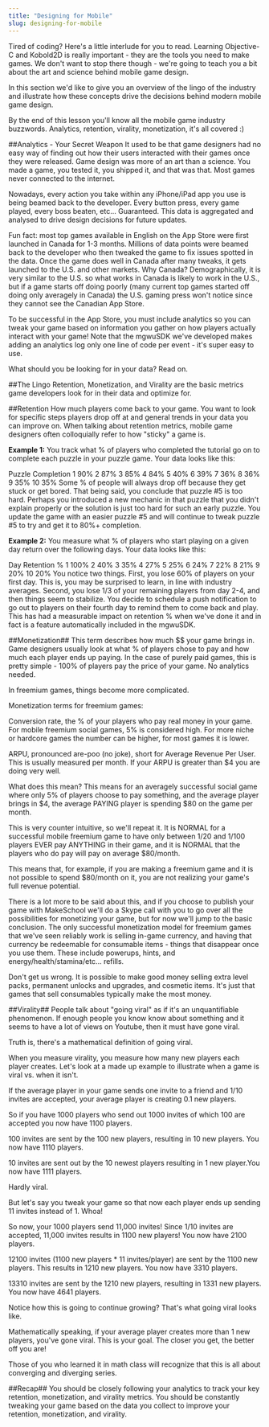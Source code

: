 ```yaml
---
title: "Designing for Mobile"
slug: designing-for-mobile
---     
```


Tired of coding? Here's a little interlude for you to read. Learning Objective-C and Kobold2D is really important - they are the tools you need to make games. We don't want to stop there though - we're going to teach you a bit about the art and science behind mobile game design.

In this section we'd like to give you an overview of the lingo of the industry and illustrate how these concepts drive the decisions behind modern mobile game design.

By the end of this lesson you'll know all the mobile game industry buzzwords. Analytics, retention, virality, monetization, it's all covered :)

##Analytics - Your Secret Weapon
It used to be that game designers had no easy way of finding out how their users interacted with their games once they were released. Game design was more of an art than a science. You made a game, you tested it, you shipped it, and that was that. Most games never connected to the internet.

Nowadays, every action you take within any iPhone/iPad app you use is being beamed back to the developer. Every button press, every game played, every boss beaten, etc... Guaranteed. This data is aggregated and analysed to drive design decisions for future updates.

Fun fact: most top games available in English on the App Store were first launched in Canada for 1-3 months. Millions of data points were beamed back to the developer who then tweaked the game to fix issues spotted in the data. Once the game does well in Canada after many tweaks, it gets launched to the U.S. and other markets. Why Canada? Demographically, it is very similar to the U.S. so what works in Canada is likely to work in the U.S., but if a game starts off doing poorly (many current top games started off doing only averagely in Canada) the U.S. gaming press won't notice since they cannot see the Canadian App Store.

To be successful in the App Store, you must include analytics so you can tweak your game based on information you gather on how players actually interact with your game! Note that the mgwuSDK we've developed makes adding an analytics log only one line of code per event - it's super easy to use.

What should you be looking for in your data? Read on.

##The Lingo
Retention, Monetization, and Virality are the basic metrics game developers look for in their data and optimize for.

##Retention
How much players come back to your game. You want to look for specific steps players drop off at and general trends in your data you can improve on. When talking about retention metrics, mobile game designers often colloquially refer to how "sticky" a game is.

**Example 1:** 
You track what % of players who completed the tutorial go on to complete each puzzle in your puzzle game. Your data looks like this:

Puzzle  Completion
1       90%
2       87%
3       85%
4       84%
5       40%
6       39%
7       36%
8       36%
9       35%
10      35%
Some % of people will always drop off because they get stuck or get bored. That being said, you conclude that puzzle #5 is too hard. Perhaps you introduced a new mechanic in that puzzle that you didn't explain properly or the solution is just too hard for such an early puzzle. You update the game with an easier puzzle #5 and will continue to tweak puzzle #5 to try and get it to 80%+ completion.

**Example 2:**
You measure what % of players who start playing on a given day return over the following days. Your data looks like this:

Day Retention %
1   100%
2   40%
3   35%
4   27%
5   25%
6   24%
7   22%
8   21%
9   20%
10  20%
You notice two things. First, you lose 60% of players on your first day. This is, you may be surprised to learn, in line with industry averages. Second, you lose 1/3 of your remaining players from day 2-4, and then things seem to stabilize. You decide to schedule a push notification to go out to players on their fourth day to remind them to come back and play. This has had a measurable impact on retention % when we've done it and in fact is a feature automatically included in the mgwuSDK.

##Monetization##
This term describes how much $$ your game brings in. Game designers usually look at what % of players chose to pay and how much each player ends up paying. In the case of purely paid games, this is pretty simple - 100% of players pay the price of your game. No analytics needed.

In freemium games, things become more complicated.

Monetization terms for freemium games:

Conversion rate, the % of your players who pay real money in your game. For mobile freemium social games, 5% is considered high. For more niche or hardcore games the number can be higher, for most games it is lower.

ARPU, pronounced are-poo (no joke), short for Average Revenue Per User. This is usually measured per month. If your ARPU is greater than $4 you are doing very well.

What does this mean? This means for an averagely successful social game where only 5% of players choose to pay something, and the average player brings in $4, the average PAYING player is spending $80 on the game per month.

This is very counter intuitive, so we'll repeat it. It is NORMAL for a successful mobile freemium game to have only between 1/20 and 1/100 players EVER pay ANYTHING in their game, and it is NORMAL that the players who do pay will pay on average $80/month.

This means that, for example, if you are making a freemium game and it is not possible to spend $80/month on it, you are not realizing your game's full revenue potential.

There is a lot more to be said about this, and if you choose to publish your game with MakeSchool we'll do a Skype call with you to go over all the possibilities for monetizing your game, but for now we'll jump to the basic conclusion. The only successful monetization model for freemium games that we've seen reliably work is selling in-game currency, and having that currency be redeemable for consumable items - things that disappear once you use them. These include powerups, hints, and energy/health/stamina/etc... refills.

Don't get us wrong. It is possible to make good money selling extra level packs, permanent unlocks and upgrades, and cosmetic items. It's just that games that sell consumables typically make the most money.

##Virality##
People talk about "going viral" as if it's an unquantifiable phenomenon. If enough people you know know about something and it seems to have a lot of views on Youtube, then it must have gone viral.

Truth is, there's a mathematical definition of going viral.

When you measure virality, you measure how many new players each player creates. Let's look at a made up example to illustrate when a game is viral vs. when it isn't.

If the average player in your game sends one invite to a friend and 1/10 invites are accepted, your average player is creating 0.1 new players.

So if you have 1000 players who send out 1000 invites of which 100 are accepted you now have 1100 players.

100 invites are sent by the 100 new players, resulting in 10 new players. You now have 1110 players.

10 invites are sent out by the 10 newest players resulting in 1 new player.You now have 1111 players.

Hardly viral.

But let's say you tweak your game so that now each player ends up sending 11 invites instead of 1. Whoa!

So now, your 1000 players send 11,000 invites! Since 1/10 invites are accepted, 11,000 invites results in 1100 new players! You now have 2100 players.

12100 invites (1100 new players * 11 invites/player) are sent by the 1100 new players. This results in 1210 new players. You now have 3310 players.

13310 invites are sent by the 1210 new players, resulting in 1331 new players. You now have 4641 players.

Notice how this is going to continue growing? That's what going viral looks like.

Mathematically speaking, if your average player creates more than 1 new players, you've gone viral. This is your goal. The closer you get, the better off you are!

Those of you who learned it in math class will recognize that this is all about converging and diverging series.

##Recap##
You should be closely following your analytics to track your key retention, monetization, and virality metrics. You should be constantly tweaking your game based on the data you collect to improve your retention, monetization, and virality.